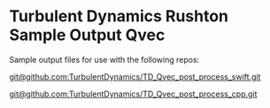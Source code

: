 # Turbulent Dynamics Rushton Sample Output Qvec

Sample output files for use with the following repos:

[git@github.com:TurbulentDynamics/TD_Qvec_post_process_swift.git](git@github.com:TurbulentDynamics/TD_Qvec_post_process_swift.git)

[git@github.com:TurbulentDynamics/TD_Qvec_post_process_cpp.git](git@github.com:TurbulentDynamics/TD_Qvec_post_process_cpp.git)
